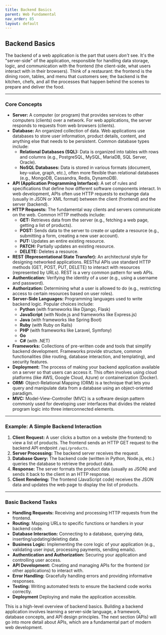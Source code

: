 ```yaml
---
title: Backend Basics
parent: Web Fundamental
nav_order: 85
layout: default
---
```


## Backend Basics

The backend of a web application is the part that users _don't_ see. It's the "server-side" of the application, responsible for handling data storage, logic, and communication with the frontend (the client-side, what users interact with in their browsers). Think of a restaurant: the frontend is the dining room, tables, and menu that customers see; the backend is the kitchen, chefs, and all the processes that happen behind the scenes to prepare and deliver the food.

---

### Core Concepts

- **Server:** A computer (or program) that provides services to other computers (clients) over a network. For web applications, the server responds to requests from web browsers (clients).
- **Database:** An organized collection of data. Web applications use databases to store user information, product details, content, and anything else that needs to be persistent. Common database types include:
  - **Relational Databases (SQL):** Data is organized into tables with rows and columns (e.g., PostgreSQL, MySQL, MariaDB, SQL Server, Oracle).
  - **NoSQL Databases:** Data is stored in various formats (document, key-value, graph, etc.), often more flexible than relational databases (e.g., MongoDB, Cassandra, Redis, DynamoDB).
- **API (Application Programming Interface):** A set of rules and specifications that define how different software components interact. In web development, APIs often use HTTP requests to exchange data (usually in JSON or XML format) between the client (frontend) and the server (backend).
- **HTTP Requests:** The fundamental way clients and servers communicate on the web. Common HTTP methods include:
  - **GET:** Retrieves data from the server (e.g., fetching a web page, getting a list of products).
  - **POST:** Sends data to the server to create or update a resource (e.g., submitting a form, creating a new user account).
  - **PUT:** Updates an entire existing resource.
  - **PATCH:** Partially updates an existing resource.
  - **DELETE:** Deletes a resource.
- **REST (Representational State Transfer):** An architectural style for designing networked applications. RESTful APIs use standard HTTP methods (GET, POST, PUT, DELETE) to interact with resources (represented by URLs). REST is a very common pattern for web APIs.
- **Authentication:** Verifying the identity of a user (e.g., using a username and password).
- **Authorization:** Determining what a user is allowed to do (e.g., restricting access to certain resources based on user roles).
- **Server-Side Languages:** Programming languages used to write backend logic. Popular choices include:
  - **Python** (with frameworks like Django, Flask)
  - **JavaScript** (with Node.js and frameworks like Express.js)
  - **Java** (with frameworks like Spring Boot)
  - **Ruby** (with Ruby on Rails)
  - **PHP** (with frameworks like Laravel, Symfony)
  - **Go**
  - **C#** (with .NET)
- **Frameworks:** Collections of pre-written code and tools that simplify backend development. Frameworks provide structure, common functionalities (like routing, database interaction, and templating), and security features.
- **Deployment:** The process of making your backend application available on a server so that users can access it. This often involves using cloud platforms (like AWS, Google Cloud, Azure) or containerization (Docker).
- **ORM:** Object-Relational Mapping (ORM) is a technique that lets you query and manipulate data from a database using an object-oriented paradigm.
- **MVC:** Model-View-Controller (MVC) is a software design pattern commonly used for developing user interfaces that divides the related program logic into three interconnected elements.

---

### Example: A Simple Backend Interaction

1.  **Client Request:** A user clicks a button on a website (the frontend) to view a list of products. The frontend sends an HTTP GET request to the backend API endpoint `/api/products`.
2.  **Server Processing:** The backend server receives the request.
3.  **Database Query:** The backend code (written in Python, Node.js, etc.) queries the database to retrieve the product data.
4.  **Response:** The server formats the product data (usually as JSON) and sends it back to the client in an HTTP response.
5.  **Client Rendering:** The frontend (JavaScript code) receives the JSON data and updates the web page to display the list of products.

---

### Basic Backend Tasks

- **Handling Requests:** Receiving and processing HTTP requests from the frontend.
- **Routing:** Mapping URLs to specific functions or handlers in your backend code.
- **Database Interaction:** Connecting to a database, querying data, inserting/updating/deleting data.
- **Business Logic:** Implementing the core logic of your application (e.g., validating user input, processing payments, sending emails).
- **Authentication and Authorization:** Securing your application and controlling user access.
- **API Development:** Creating and managing APIs for the frontend (or other applications) to interact with.
- **Error Handling:** Gracefully handling errors and providing informative responses.
- **Testing:** Writing automated tests to ensure the backend code works correctly.
- **Deployment** Deploying and make the application accessible.

This is a high-level overview of backend basics. Building a backend application involves learning a server-side language, a framework, database concepts, and API design principles. The next section (APIs) will go into more detail about APIs, which are a fundamental part of modern web development.
